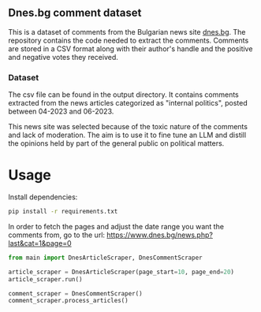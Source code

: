 ## Dnes.bg comment dataset

This is a dataset of comments from the Bulgarian news site [dnes.bg](https://dnes.bg/). The repository contains the code needed to extract the comments. Comments are stored in a CSV format along with their author's handle and the positive and negative votes they received.


### Dataset

The csv file can be found in the output directory. It contains comments extracted from the news articles categorized as "internal politics", posted between 04-2023 and 06-2023.

This news site was selected because of the toxic nature of the comments and lack of moderation. The aim is to use it to fine tune an LLM and distill the opinions held by part of the general public on political matters.

# Usage

Install dependencies:

```bash
pip install -r requirements.txt
```

In order to fetch the pages and adjust the date range you want the comments from, go to the url: https://www.dnes.bg/news.php?last&cat=1&page=0



```python
from main import DnesArticleScraper, DnesCommentScraper

article_scraper = DnesArticleScraper(page_start=10, page_end=20)
article_scraper.run()

comment_scraper = DnesCommentScraper()
comment_scraper.process_articles()

```
